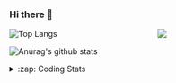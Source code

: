 ### Hi there 👋

<!--
**tao8687/tao8687** is a ✨ _special_ ✨ repository because its `README.md` (this file) appears on your GitHub profile.

Here are some ideas to get you started:

- 🔭 I’m currently working on ...
- 🌱 I’m currently learning ...
- 👯 I’m looking to collaborate on ...
- 🤔 I’m looking for help with ...
- 💬 Ask me about ...
- 📫 How to reach me: ...
- 😄 Pronouns: ...
- ⚡ Fun fact: ...
-->

<img align='right' src="https://media.giphy.com/media/M9gbBd9nbDrOTu1Mqx/giphy.gif" width="240">

  
![Top Langs](https://github-readme-stats.vercel.app/api/top-langs/?username=tao8687&layout=compact&title_color=23238E&text_color=A67D3D)

![Anurag's github stats](https://github-readme-stats.vercel.app/api?username=tao8687&show_icons=true&&text_color=A67D3D&title_color=23238E&show_icons=false&count_private=true&hide=stars)

<details>
  <summary>:zap: Coding Stats</summary>
  <br>
    
<!--START_SECTION:waka-->
![Code Time](http://img.shields.io/badge/Code%20Time-1%2C704%20hrs%2051%20mins-blue)

![Profile Views](http://img.shields.io/badge/Profile%20Views-0-blue)

**🐱 My GitHub Data** 

> 📦 1.5 MB Used in GitHub's Storage 
 > 
> 🏆 269 Contributions in the Year 2024
 > 
> 🚫 Not Opted to Hire
 > 
> 📜 58 Public Repositories 
 > 
> 🔑 26 Private Repositories 
 > 
**I'm an Early 🐤** 

```text
🌞 Morning                1493 commits        ██████████████████████░░░   87.62 % 
🌆 Daytime                88 commits          █░░░░░░░░░░░░░░░░░░░░░░░░   05.16 % 
🌃 Evening                119 commits         ██░░░░░░░░░░░░░░░░░░░░░░░   06.98 % 
🌙 Night                  4 commits           ░░░░░░░░░░░░░░░░░░░░░░░░░   00.23 % 
```
📅 **I'm Most Productive on Wednesday** 

```text
Monday                   245 commits         ████░░░░░░░░░░░░░░░░░░░░░   14.38 % 
Tuesday                  232 commits         ███░░░░░░░░░░░░░░░░░░░░░░   13.62 % 
Wednesday                300 commits         ████░░░░░░░░░░░░░░░░░░░░░   17.61 % 
Thursday                 225 commits         ███░░░░░░░░░░░░░░░░░░░░░░   13.20 % 
Friday                   241 commits         ████░░░░░░░░░░░░░░░░░░░░░   14.14 % 
Saturday                 235 commits         ███░░░░░░░░░░░░░░░░░░░░░░   13.79 % 
Sunday                   226 commits         ███░░░░░░░░░░░░░░░░░░░░░░   13.26 % 
```


📊 **This Week I Spent My Time On** 

```text
🕑︎ Time Zone: Asia/Shanghai

💬 Programming Languages: 
Python                   2 mins              ██████████████░░░░░░░░░░░   56.53 % 
Markdown                 2 mins              ███████████░░░░░░░░░░░░░░   43.47 % 

🔥 Editors: 
VS Code                  5 mins              █████████████████████████   100.00 % 

🐱‍💻 Projects: 
Unknown Project          2 mins              ██████████████░░░░░░░░░░░   56.53 % 
slam_demo                2 mins              ███████████░░░░░░░░░░░░░░   43.47 % 

💻 Operating System: 
Linux                    5 mins              █████████████████████████   100.00 % 
```

**I Mostly Code in C++** 

```text
C++                      11 repos            ████████░░░░░░░░░░░░░░░░░   31.43 % 
Python                   10 repos            ███████░░░░░░░░░░░░░░░░░░   28.57 % 
JavaScript               2 repos             █░░░░░░░░░░░░░░░░░░░░░░░░   05.71 % 
Batchfile                1 repo              █░░░░░░░░░░░░░░░░░░░░░░░░   02.86 % 
HTML                     1 repo              █░░░░░░░░░░░░░░░░░░░░░░░░   02.86 % 
```



**Timeline**

![Lines of Code chart](https://raw.githubusercontent.com/tao8687/tao8687/master/assets/bar_graph.png)


 Last Updated on 11/09/2024 01:27:17 UTC
<!--END_SECTION:waka-->
</details>
